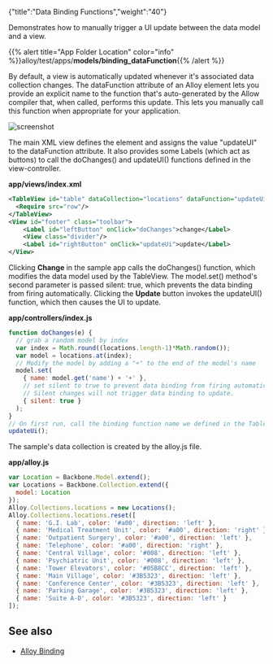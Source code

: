 {"title":"Data Binding Functions","weight":"40"}

Demonstrates how to manually trigger a UI update between the data model and a view.

{{% alert title="App Folder Location" color="info" %}}alloy/test/apps/**models/binding\_dataFunction**{{% /alert %}}

By default, a view is automatically updated whenever it's associated data collection changes. The dataFunction attribute of an Alloy element lets you provide an explicit name to the function that's auto-generated by the Allow compiler that, when called, performs this update. This lets you manually call this function when appropriate for your application.

![screenshot](/Images/appc/download/attachments/41846626/screenshot.png)

The main XML view defines the <TableView/> element and assigns the value "updateUI" to the dataFunction attribute. It also provides some Labels (which act as buttons) to call the doChanges() and updateUI() functions defined in the view-controller.

**app/views/index.xml**

```xml
<TableView id="table" dataCollection="locations" dataFunction="updateUi" dataTransform="transformData">
  <Require src="row"/>
</TableView>
<View id="footer" class="toolbar">
    <Label id="leftButton" onClick="doChanges">change</Label>
    <View class="divider"/>
    <Label id="rightButton" onClick="updateUi">update</Label>
</View>
```

Clicking **Change** in the sample app calls the doChanges() function, which modifies the data model used by the TableView. The model.set() method's second parameter is passed silent: true, which prevents the data binding from firing automatically. Clicking the **Update** button invokes the updateUI() function, which then causes the UI to update.

**app/controllers/index.js**

```javascript
function doChanges(e) {
  // grab a random model by index
  var index = Math.round((locations.length-1)*Math.random());
  var model = locations.at(index);
  // Modify the model by adding a "+" to the end of the model's name
  model.set(
    { name: model.get('name') + '+' },
    // set silent to true to prevent data binding from firing automatically.
    // Silent changes will not trigger data binding to update.
    { silent: true }
  );
}
// On first run, call the binding function name we defined in the TableView's dataFunction attribute
updateUi();
```

The sample's data collection is created by the alloy.js file.

**app/alloy.js**

```javascript
var Location = Backbone.Model.extend();
var Locations = Backbone.Collection.extend({
  model: Location
});
Alloy.Collections.locations = new Locations();
Alloy.Collections.locations.reset([
  { name: 'G.I. Lab', color: '#a00', direction: 'left' },
  { name: 'Medical Treatment Unit', color: '#a00', direction: 'right' },
  { name: 'Outpatient Surgery', color: '#a00', direction: 'left' },
  { name: 'Telephone', color: '#a00', direction: 'right' },
  { name: 'Central Village', color: '#008', direction: 'left' },
  { name: 'Psychiatric Unit', color: '#008', direction: 'left' },
  { name: 'Tower Elevators', color: '#05B8CC', direction: 'left' },
  { name: 'Main Village', color: '#3B5323', direction: 'left' },
  { name: 'Conference Center', color: '#3B5323', direction: 'left' },
  { name: 'Parking Garage', color: '#3B5323', direction: 'left' },
  { name: 'Suite A-D', color: '#3B5323', direction: 'left' }
]);
```

## See also

* [Alloy Binding](/docs/appc/Alloy_Framework/Alloy_Guide/Alloy_Models/Alloy_Data_Binding/#alloy-binding)
